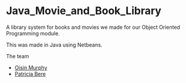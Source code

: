 # Java_Movie_and_Book_Library
A library system for books and movies we made for our Object Oriented Programming module.

This was made in Java using Netbeans.

The team 
- [Oisin Murphy](https://github.com/Slamacy)
- [Patricia Bere](https://www.facebook.com/MidgetAssassin)